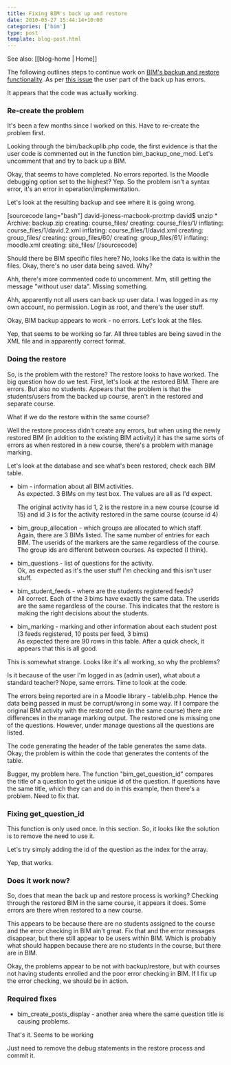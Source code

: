 ```yaml
---
title: Fixing BIM's back up and restore
date: 2010-05-27 15:44:14+10:00
categories: ['bim']
type: post
template: blog-post.html
---
```


See also: [[blog-home | Home]]

The following outlines steps to continue work on [BIM's backup and restore functionality](/blog2/2010/02/07/bim-backup-and-restore/). As per [this issue](http://github.com/djplaner/BIM/issues#issue/1) the user part of the back up has errors.

It appears that the code was actually working.

### Re-create the problem

It's been a few months since I worked on this. Have to re-create the problem first.

Looking through the bim/backuplib.php code, the first evidence is that the user code is commented out in the function bim\_backup\_one\_mod. Let's uncomment that and try to back up a BIM.

Okay, that seems to have completed. No errors reported. Is the Moodle debugging option set to the highest? Yep. So the problem isn't a syntax error, it's an error in operation/implementation.

Let's look at the resulting backup and see where it is going wrong.

\[sourcecode lang="bash"\] david-joness-macbook-pro:tmp david$ unzip \* Archive: backup.zip creating: course\_files/ creating: course\_files/1/ inflating: course\_files/1/david.2.xml inflating: course\_files/1/david.xml creating: group\_files/ creating: group\_files/60/ creating: group\_files/61/ inflating: moodle.xml creating: site\_files/ \[/sourcecode\]

Should there be BIM specific files here? No, looks like the data is within the files. Okay, there's no user data being saved. Why?

Ahh, there's more commented code to uncomment. Mm, still getting the message "without user data". Missing something.

Ahh, apparently not all users can back up user data. I was logged in as my own account, no permission. Login as root, and there's the user stuff.

Okay, BIM backup appears to work - no errors. Let's look at the files.

Yep, that seems to be working so far. All three tables are being saved in the XML file and in apparently correct format.

### Doing the restore

So, is the problem with the restore? The restore looks to have worked. The big question how do we test. First, let's look at the restored BIM. There are errors. But also no students. Appears that the problem is that the students/users from the backed up course, aren't in the restored and separate course.

What if we do the restore within the same course?

Well the restore process didn't create any errors, but when using the newly restored BIM (in addition to the existing BIM activity) it has the same sorts of errors as when restored in a new course, there's a problem with manage marking.

Let's look at the database and see what's been restored, check each BIM table.

- bim - information about all BIM activities.  
    As expected. 3 BIMs on my test box. The values are all as I'd expect.
    
    The original activity has id 1, 2 is the restore in a new course (course id 15) and id 3 is for the activity restored in the same course (course id 4)
    
- bim\_group\_allocation - which groups are allocated to which staff.  
    Again, there are 3 BIMs listed. The same number of entries for each BIM. The userids of the markers are the same regardless of the course. The group ids are different between courses. As expected (I think).
- bim\_questions - list of questions for the activity.  
    Ok, as expected as it's the user stuff I'm checking and this isn't user stuff.
- bim\_student\_feeds - where are the students registered feeds?  
    All correct. Each of the 3 bims have exactly the same data. The userids are the same regardless of the course. This indicates that the restore is making the right decisions about the students.
- bim\_marking - marking and other information about each student post (3 feeds registered, 10 posts per feed, 3 bims)  
    As expected there are 90 rows in this table. After a quick check, it appears that this is all good.

This is somewhat strange. Looks like it's all working, so why the problems?

Is it because of the user I'm logged in as (admin user), what about a standard teacher? Nope, same errors. Time to look at the code.

The errors being reported are in a Moodle library - tablelib.php. Hence the data being passed in must be corrupt/wrong in some way. If I compare the original BIM activity with the restored one (in the same course) there are differences in the manage marking output. The restored one is missing one of the questions. However, under manage questions all the questions are listed.

The code generating the header of the table generates the same data. Okay, the problem is within the code that generates the contents of the table.

Bugger, my problem here. The function "bim\_get\_question\_id" compares the title of a question to get the unique id of the question. If questions have the same title, which they can and do in this example, then there's a problem. Need to fix that.

### Fixing get\_question\_id

This function is only used once. In this section. So, it looks like the solution is to remove the need to use it.

Let's try simply adding the id of the question as the index for the array.

Yep, that works.

### Does it work now?

So, does that mean the back up and restore process is working? Checking through the restored BIM in the same course, it appears it does. Some errors are there when restored to a new course.

This appears to be because there are no students assigned to the course and the error checking in BIM ain't great. Fix that and the error messages disappear, but there still appear to be users within BIM. Which is probably what should happen because there are no students in the course, but there are in BIM.

Okay, the problems appear to be not with backup/restore, but with courses not having students enrolled and the poor error checking in BIM. If I fix up the error checking, we should be in action.

### Required fixes

- bim\_create\_posts\_display - another area where the same question title is causing problems.

That's it. Seems to be working

Just need to remove the debug statements in the restore process and commit it.
